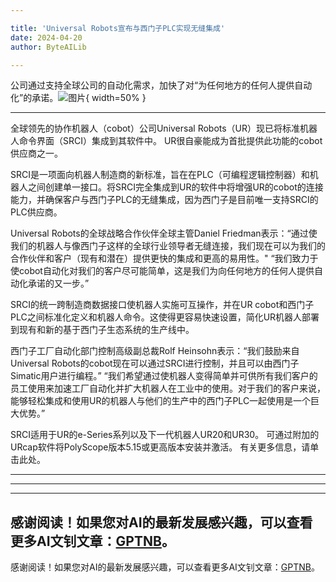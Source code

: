 ```yaml
---

title: 'Universal Robots宣布与西门子PLC实现无缝集成'
date: 2024-04-20
author: ByteAILib

---
```


公司通过支持全球公司的自动化需求，加快了对“为任何地方的任何人提供自动化”的承诺。![图片](https://ai-techpark.com/wp-content/uploads/2020/06/Buyer-Guide-500x281-1.jpg){ width=50% }

---


全球领先的协作机器人（cobot）公司Universal Robots（UR）现已将标准机器人命令界面（SRCI）集成到其软件中。 UR很自豪能成为首批提供此功能的cobot供应商之一。

SRCI是一项面向机器人制造商的新标准，旨在在PLC（可编程逻辑控制器）和机器人之间创建单一接口。将SRCI完全集成到UR的软件中将增强UR的cobot的连接能力，并确保客户与西门子PLC的无缝集成，因为西门子是目前唯一支持SRCI的PLC供应商。

Universal Robots的全球战略合作伙伴全球主管Daniel Friedman表示：“通过使我们的机器人与像西门子这样的全球行业领导者无缝连接，我们现在可以为我们的合作伙伴和客户（现有和潜在）提供更快的集成和更高的易用性。" “我们致力于使cobot自动化对我们的客户尽可能简单，这是我们为向任何地方的任何人提供自动化承诺的又一步。”

SRCI的统一跨制造商数据接口使机器人实施可互操作，并在UR cobot和西门子PLC之间标准化定义和机器人命令。这使得更容易快速设置，简化UR机器人部署到现有和新的基于西门子生态系统的生产线中。

西门子工厂自动化部门控制高级副总裁Rolf Heinsohn表示：“我们鼓励来自Universal Robots的cobot现在可以通过SRCI进行控制，并且可以由西门子Simatic用户进行编程。” “我们希望通过使机器人变得简单并可供所有我们客户的员工使用来加速工厂自动化并扩大机器人在工业中的使用。对于我们的客户来说，能够轻松集成和使用UR的机器人与他们的生产中的西门子PLC一起使用是一个巨大优势。”

SRCI适用于UR的e-Series系列以及下一代机器人UR20和UR30。 可通过附加的URcap软件将PolyScope版本5.15或更高版本安装并激活。 有关更多信息，请单击此处。

---
---

---
感谢阅读！如果您对AI的最新发展感兴趣，可以查看更多AI文钊文章：[GPTNB](https://gptnb.com)。
---
感谢阅读！如果您对AI的最新发展感兴趣，可以查看更多AI文钊文章：[GPTNB](https://gptnb.com)。
